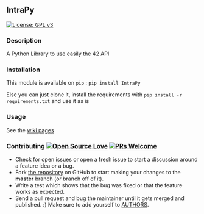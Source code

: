## IntraPy
[![License: GPL v3](https://img.shields.io/badge/License-GPL%20v3-blue.svg)](https://www.gnu.org/licenses/gpl-3.0)

### Description
A Python Library to use easily the 42 API

### Installation

This module is available on `pip` : 
```pip install IntraPy```

Else you can just clone it, install the requirements with `pip install -r requirements.txt` and use it as is

### Usage
See the [wiki pages](https://github.com/Seluj78/IntraPy/wiki)

### Contributing [![Open Source Love](https://badges.frapsoft.com/os/v1/open-source.png?v=103)](https://github.com/ellerbrock/open-source-badges/) [![PRs Welcome](https://img.shields.io/badge/PRs-welcome-brightgreen.svg?style=flat-square)](http://makeapullrequest.com)

* Check for open issues or open a fresh issue to start a discussion around a feature idea or a bug.
* Fork [the repository](https://github.com/Seluj78/IntraPy) on GitHub to start making your changes to the **master** branch (or branch off of it).
* Write a test which shows that the bug was fixed or that the feature works as expected.
* Send a pull request and bug the maintainer until it gets merged and published. :) Make sure to add yourself to [AUTHORS](https://github.com/Seluj78/IntraPy/blob/master/AUTHORS.rst).
